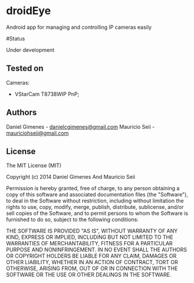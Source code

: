 droidEye
========

Android app for managing and controlling IP cameras easily

#Status

Under development

## Tested on

Cameras:
- VStarCam T8738WIP PnP;

## Authors

Daniel Gimenes - danielcgimenes@gmail.com
Mauricio Seii - mauriciohseii@gmail.com

## License

The MIT License (MIT)

Copyright (c) 2014 Daniel Gimenes And Mauricio Seii

Permission is hereby granted, free of charge, to any person obtaining a copy
of this software and associated documentation files (the "Software"), to deal
in the Software without restriction, including without limitation the rights
to use, copy, modify, merge, publish, distribute, sublicense, and/or sell
copies of the Software, and to permit persons to whom the Software is
furnished to do so, subject to the following conditions:

THE SOFTWARE IS PROVIDED "AS IS", WITHOUT WARRANTY OF ANY KIND, EXPRESS OR
IMPLIED, INCLUDING BUT NOT LIMITED TO THE WARRANTIES OF MERCHANTABILITY,
FITNESS FOR A PARTICULAR PURPOSE AND NONINFRINGEMENT. IN NO EVENT SHALL THE
AUTHORS OR COPYRIGHT HOLDERS BE LIABLE FOR ANY CLAIM, DAMAGES OR OTHER
LIABILITY, WHETHER IN AN ACTION OF CONTRACT, TORT OR OTHERWISE, ARISING FROM,
OUT OF OR IN CONNECTION WITH THE SOFTWARE OR THE USE OR OTHER DEALINGS IN THE
SOFTWARE.

